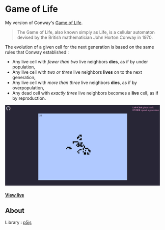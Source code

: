 # Game of Life

My version of Conway's [Game of Life](https://en.wikipedia.org/wiki/Conway%27s_Game_of_Life).

> The Game of Life, also known simply as Life, is a cellular automaton devised by the British mathematician John Horton Conway in 1970.

The evolution of a given cell for the next generation is based on the same rules that Conway established :
* Any live cell with *fewer than two* live neighbors **dies**, as if by under population,
* Any live cell with *two or three* live neighbors **lives** on to the next generation,
* Any live cell with *more than three* live neighbors **dies**, as if by overpopulation,
* Any dead cell with *exactly three* live neighbors becomes a **live** cell, as if by reproduction. 

![](img/game-of-life-screen.png)
#### [View live](https://aihe.github.io/game-of-life/)

## About

Library : [p5js](https://p5js.org/) 
